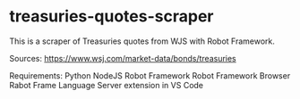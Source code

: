 ﻿# treasuries-quotes-scraper
This is a scraper of Treasuries quotes from WJS with Robot Framework. 

Sources: https://www.wsj.com/market-data/bonds/treasuries

Requirements:
Python
NodeJS
Robot Framework
Robot Framework Browser
Rabot Frame Language Server extension in VS Code